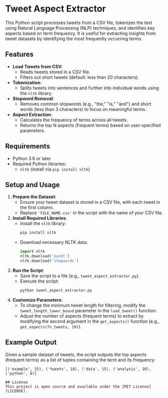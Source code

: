 # Tweet Aspect Extractor

This Python script processes tweets from a CSV file, tokenizes the text using Natural Language Processing (NLP) techniques, and identifies key aspects based on term frequency. It is useful for extracting insights from tweet datasets by identifying the most frequently occurring terms.

## Features
- **Load Tweets from CSV**:
  - Reads tweets stored in a CSV file.
  - Filters out short tweets (default: less than 20 characters).
- **Tokenization**:
  - Splits tweets into sentences and further into individual words using the `nltk` library.
- **Stopword Removal**:
  - Removes common stopwords (e.g., "the," "is," "and") and short words (less than 3 characters) to focus on meaningful terms.
- **Aspect Extraction**:
  - Calculates the frequency of terms across all tweets.
  - Returns the top N aspects (frequent terms) based on user-specified parameters.

## Requirements
- Python 3.6 or later
- Required Python libraries:
  - `nltk` (install via `pip install nltk`)

## Setup and Usage
1. **Prepare the Dataset**:
   - Ensure your tweet dataset is stored in a CSV file, with each tweet in the first column.
   - Replace `'FILE_NAME.csv'` in the script with the name of your CSV file.
2. **Install Required Libraries**:
   - Install the `nltk` library:
     ```bash
     pip install nltk
     ```
   - Download necessary NLTK data:
     ```python
     import nltk
     nltk.download('punkt')
     nltk.download('stopwords')
     ```
3. **Run the Script**:
   - Save the script to a file (e.g., `tweet_aspect_extractor.py`).
   - Execute the script:
     ```bash
     python tweet_aspect_extractor.py
     ```
4. **Customize Parameters**:
   - To change the minimum tweet length for filtering, modify the `tweet_length_lower_bound` parameter in the `load_tweet()` function.
   - Adjust the number of aspects (frequent terms) to extract by modifying the second argument in the `get_aspects()` function (e.g., `get_aspects(fn_tweets, 10)`).

## Example Output
Given a sample dataset of tweets, the script outputs the top aspects (frequent terms) as a list of tuples containing the term and its frequency:

```plaintext
[('example', 25), ('tweets', 18), ('data', 15), ('analysis', 10), ('python', 8)]

## License
This project is open source and available under the [MIT License](LICENSE).
